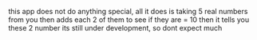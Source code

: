 this app does not do anything special, all it does is taking 5 real numbers from you then adds each 2 of them to see if they are = 10 then it tells you these 2 number
its still under development, so dont expect much
